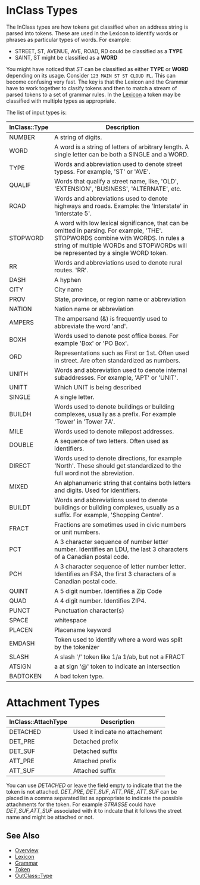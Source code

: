 # InClass Types

The InClass types are how tokens get classified when an address string is parsed into tokens. These are used in the Lexicon to identify words or phrases as particular types of words. For example:

* STREET, ST, AVENUE, AVE, ROAD, RD could be classified as a **TYPE**
* SAINT, ST might be classified as a **WORD**

You might have noticed that *ST* can be classified as either **TYPE** or
**WORD** depending on its usage. Consider ``123 MAIN ST ST CLOUD FL``. This can
become confusing very fast. The key is that the Lexicon and the Grammar have to
work together to clasify tokens and then to match a stream of parsed tokens to
a set of grammar rules. In the [Lexicon](lexicon.md) a token may be classified
with multiple types as appropriate.

The list of input types is:

| InClass::Type | Description |
| ------------- | ----------- |
|   NUMBER    |  A string of digits.|
|   WORD      |  A word is a string of letters of arbitrary length. A single letter can be both a SINGLE and a WORD.|
|   TYPE      |  Words and abbreviation used to denote street typess. For example, 'ST' or 'AVE'.|
|   QUALIF    |  Words that qualify a street name, like, 'OLD', 'EXTENSION', 'BUSINESS', 'ALTERNATE', etc.|
|   ROAD      |  Words and abbreviations used to denote highways and roads. Example: the 'Interstate' in 'Interstate 5'.|
|   STOPWORD  |  A word with low lexical significance, that can be omitted in parsing. For example, 'THE'. STOPWORDS combine with WORDS. In rules a string of multiple WORDs and STOPWORDs will be represented by a single WORD token.|
|   RR        |  Words and abbreviations used to denote rural routes. 'RR'.|
|   DASH      |  A hyphen|
|   CITY      |  City name|
|   PROV      |  State, province, or region name or abbreviation|
|   NATION    |  Nation name or abbreviation|
|   AMPERS    |  The ampersand (&) is frequently used to abbreviate the word 'and'.|
|   BOXH      |  Words used to denote post office boxes. For example 'Box' or 'PO Box'.|
|   ORD       |  Representations such as First or 1st. Often used in street. Are often standardized as numbers.|
|   UNITH     |  Words and abbreviation used to denote internal subaddresses. For example, 'APT' or 'UNIT'.|
|   UNITT     |  Which UNIT is being described|
|   SINGLE    |  A single letter.|
|   BUILDH    |  Words used to denote buildings or building complexes, usually as a prefix. For example 'Tower' in 'Tower 7A'.|
|   MILE      |  Words used to denote milepost addresses.|
|   DOUBLE    |  A sequence of two letters. Often used as identifiers.|
|   DIRECT    |  Words used to denote directions, for example 'North'. These should get standardized to the full word not the abreviation.|
|   MIXED     |  An alphanumeric string that contains both letters and digits. Used for identifiers.|
|   BUILDT    |  Words and abbreviations used to denote buildings or building complexes, usually as a suffix. For example, 'Shopping Centre'.|
|   FRACT     |  Fractions are sometimes used in civic numbers or unit numbers.|
|   PCT       |  A 3 character sequence of number letter number. Identifies an LDU, the last 3 characters of a Canadian postal code.|
|   PCH       |  A 3 character sequence of letter number letter. Identifies an FSA, the first 3 characters of a Canadian postal code.|
|   QUINT     |  A 5 digit number. Identifies a Zip Code|
|   QUAD      |  A 4 digit number. Identifies ZIP4.|
|   PUNCT     |  Punctuation character(s)|
|   SPACE     |  whitespace|
|   PLACEN    |  Placename keyword|
|   EMDASH    |  Token used to identify where a word was split by the tokenizer|
|   SLASH     |  A slash '/' token like 1/a 1/ab, but not a FRACT|
|   ATSIGN    |  a at sign '@' token to indicate an intersection|
|   BADTOKEN  |  A bad token type.|

# Attachment Types

| InClass::AttachType | Description |
| ------------------- | ----------- |
| DETACHED  |  Used it indicate no attachement |
| DET_PRE   |  Detached prefix |
| DET_SUF   |  Detached suffix |
| ATT_PRE   |  Attached prefix |
| ATT_SUF   |  Attached suffix |

You can use *DETACHED* or leave the field empty to indicate that the the token is not attached. *DET_PRE*, *DET_SUF*, *ATT_PRE*, *ATT_SUF* can be placed in a comma separated list as appropriate to indicate the possible attachments for the token. For example *STRASSE* could have *DET_SUF,ATT_SUF* associated with it to indcate that it follows the street name and might be attached or not.


## See Also

* [Overview](overview.md)
* [Lexicon](lexicon.md)
* [Grammar](grammar.md)
* [Token](token.md)
* [OutClass::Type](outclass.md)

